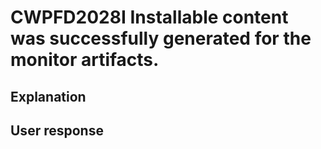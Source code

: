 # CWPFD2028I Installable content was successfully generated for the monitor artifacts.

## Explanation

## User response